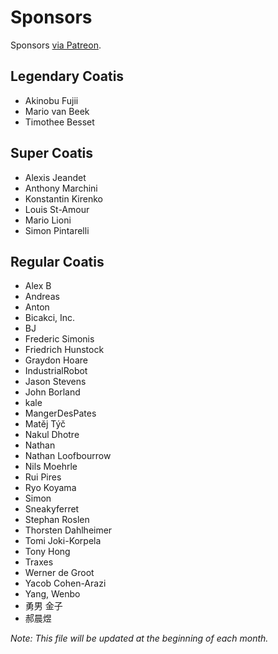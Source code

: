 # Sponsors

Sponsors [via Patreon](https://www.patreon.com/sourcetrail).

## Legendary Coatis

* Akinobu Fujii
* Mario van Beek
* Timothee Besset

## Super Coatis

* Alexis Jeandet
* Anthony Marchini
* Konstantin Kirenko
* Louis St-Amour
* Mario Lioni
* Simon Pintarelli

## Regular Coatis

* Alex B
* Andreas
* Anton
* Bicakci, Inc.
* BJ
* Frederic Simonis
* Friedrich Hunstock
* Graydon Hoare
* IndustrialRobot
* Jason Stevens
* John Borland
* kale
* MangerDesPates
* Matěj Týč
* Nakul Dhotre
* Nathan
* Nathan Loofbourrow
* Nils Moehrle
* Rui Pires
* Ryo Koyama
* Simon
* Sneakyferret
* Stephan Roslen
* Thorsten Dahlheimer
* Tomi Joki-Korpela
* Tony Hong
* Traxes
* Werner de Groot
* Yacob Cohen-Arazi
* Yang, Wenbo
* 勇男 金子
* 郝晨煜

_Note: This file will be updated at the beginning of each month._
